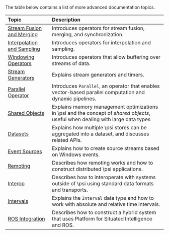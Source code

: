 The table below contains a list of more advanced documentation topics.

| Topic | Description |
| :---- | :----------------- |
| [Stream Fusion and Merging](Stream-Fusion-and-Merging) | Introduces operators for stream fusion, merging, and synchronization. |
| [Interpolation and Sampling](Interpolation-and-Sampling) | Introduces operators for interpolation and sampling. |
| [Windowing Operators](Windowing-Operators) | Introduces operators that allow buffering over streams of data. |
| [Stream Generators](Stream-Generators) | Explains stream generators and timers. |
| [Parallel Operator](Parallel-Operator) | Introduces `Parallel`, an operator that enables vector-based parallel computation and dynamic pipelines. |
| [Shared Objects](Shared-Objects) | Explains memory management optimizations in \\psi and the concept of _shared objects_, useful when dealing with large data types |
| [Datasets](Datasets) | Explains how multiple \\psi stores can be aggregated into a dataset, and discusses related APIs. |
| [Event Sources](Event-Sources) | Explains how to create source streams based on Windows events. |
| [Remoting](Remoting) | Describes how remoting works and how to construct distributed \\psi applications. |
| [Interop](Interop) | Describes how to interoperate with systems outside of \\psi using standard data formats and transports. |
| [Intervals](Intervals) | Explains the `Interval` data type and how to work with absolute and relative time intervals. |
| [ROS Integration](ROS-Integration) | Describes how to construct a hybrid system that uses Platform for Situated Intelligence and ROS. |

